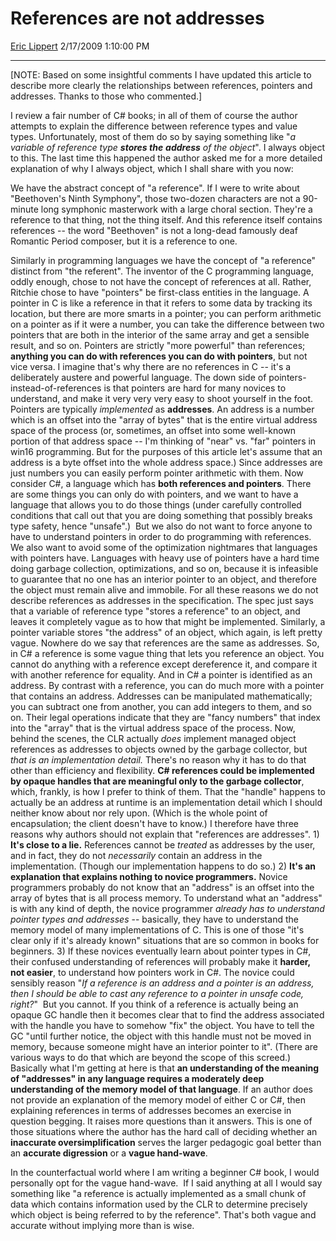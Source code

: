 <div id="page">

# References are not addresses

[Eric Lippert](https://social.msdn.microsoft.com/profile/Eric%20Lippert) 2/17/2009 1:10:00 PM

-----

<div id="content">

<div class="mine">

\[NOTE: Based on some insightful comments I have updated this article to describe more clearly the relationships between references, pointers and addresses. Thanks to those who commented.\]

I review a fair number of C\# books; in all of them of course the author attempts to explain the difference between reference types and value types. Unfortunately, most of them do so by saying something like "*a variable of reference type **stores the** **address** of the object*". I always object to this. The last time this happened the author asked me for a more detailed explanation of why I always object, which I shall share with you now:

We have the abstract concept of "a reference". If I were to write about "Beethoven's Ninth Symphony", those two-dozen characters are not a 90-minute long symphonic masterwork with a large choral section. They're a reference to that thing, not the thing itself. And this reference itself contains references -- the word "Beethoven" is not a long-dead famously deaf Romantic Period composer, but it is a reference to one.

Similarly in programming languages we have the concept of "a reference" distinct from "the referent". The inventor of the C programming language, oddly enough, chose to not have the concept of references at all. Rather, Ritchie chose to have "pointers" be first-class entities in the language. A pointer in C is like a reference in that it refers to some data by tracking its location, but there are more smarts in a pointer; you can perform arithmetic on a pointer as if it were a number, you can take the difference between two pointers that are both in the interior of the same array and get a sensible result, and so on. Pointers are strictly "more powerful" than references; **anything you can do with references you can do with pointers**, but not vice versa. I imagine that's why there are no references in C -- it's a deliberately austere and powerful language. The down side of pointers-instead-of-references is that pointers are hard for many novices to understand, and make it very very very easy to shoot yourself in the foot. Pointers are typically *implemented* as **addresses**. An address is a number which is an offset into the "array of bytes" that is the entire virtual address space of the process (or, sometimes, an offset into some well-known portion of that address space -- I'm thinking of "near" vs. "far" pointers in win16 programming. But for the purposes of this article let's assume that an address is a byte offset into the whole address space.) Since addresses are just numbers you can easily perform pointer arithmetic with them. Now consider C\#, a language which has **both references and pointers**. There are some things you can only do with pointers, and we want to have a language that allows you to do those things (under carefully controlled conditions that call out that you are doing something that possibly breaks type safety, hence "unsafe".)  But we also do not want to force anyone to have to understand pointers in order to do programming with references. We also want to avoid some of the optimization nightmares that languages with pointers have. Languages with heavy use of pointers have a hard time doing garbage collection, optimizations, and so on, because it is infeasible to guarantee that no one has an interior pointer to an object, and therefore the object must remain alive and immobile. For all these reasons we do not describe references as addresses in the specification. The spec just says that a variable of reference type "stores a reference" to an object, and leaves it completely vague as to how that might be implemented. Similarly, a pointer variable stores "the address" of an object, which again, is left pretty vague. Nowhere do we say that references are the same as addresses. So, in C\# a reference is some vague thing that lets you reference an object. You cannot do anything with a reference except dereference it, and compare it with another reference for equality. And in C\# a pointer is identified as an address. By contrast with a reference, you can do much more with a pointer that contains an address. Addresses can be manipulated mathematically; you can subtract one from another, you can add integers to them, and so on. Their legal operations indicate that they are "fancy numbers" that index into the "array" that is the virtual address space of the process. Now, behind the scenes, the CLR actually *does* implement managed object references as addresses to objects owned by the garbage collector, but *that is an implementation detail.* There's no reason why it has to do that other than efficiency and flexibility. **C\# references could be implemented by opaque handles that are meaningful only to the garbage collector**, which, frankly, is how I prefer to think of them. That the "handle" happens to actually be an address at runtime is an implementation detail which I should neither know about nor rely upon. (Which is the whole point of encapsulation; the client doesn't have to know.) I therefore have three reasons why authors should not explain that "references are addresses". 1) **It's close to a lie.** References cannot be *treated* as addresses by the user, and in fact, they do not *necessarily* contain an address in the implementation. (Though our implementation happens to do so.) 2) **It's an explanation that explains nothing to novice programmers.** Novice programmers probably do not know that an "address" is an offset into the array of bytes that is all process memory. To understand what an "address" is with any kind of depth, the novice programmer *already has to understand pointer types and addresses* -- basically, they have to understand the memory model of many implementations of C. This is one of those "it's clear only if it's already known" situations that are so common in books for beginners. 3) If these novices eventually learn about pointer types in C\#, their confused understanding of references will probably make it **harder, not easier**, to understand how pointers work in C\#. The novice could sensibly reason "*If a reference is an address and a pointer is an address, then I should be able to cast any reference to a pointer in unsafe code, right?*"  But you cannot. If you think of a reference is actually being an opaque GC handle then it becomes clear that to find the address associated with the handle you have to somehow "fix" the object. You have to tell the GC "until further notice, the object with this handle must not be moved in memory, because someone might have an interior pointer to it". (There are various ways to do that which are beyond the scope of this screed.) Basically what I'm getting at here is that **an understanding of the meaning of "addresses" in any language requires a moderately deep understanding of the memory model of that language**. If an author does not provide an explanation of the memory model of either C or C\#, then explaining references in terms of addresses becomes an exercise in question begging. It raises more questions than it answers. This is one of those situations where the author has the hard call of deciding whether an **inaccurate oversimplification** serves the larger pedagogic goal better than an **accurate digression** or a **vague hand-wave**.

In the counterfactual world where I am writing a beginner C\# book, I would personally opt for the vague hand-wave.  If I said anything at all I would say something like "a reference is actually implemented as a small chunk of data which contains information used by the CLR to determine precisely which object is being referred to by the reference". That's both vague and accurate without implying more than is wise.

</div>

</div>

</div>

